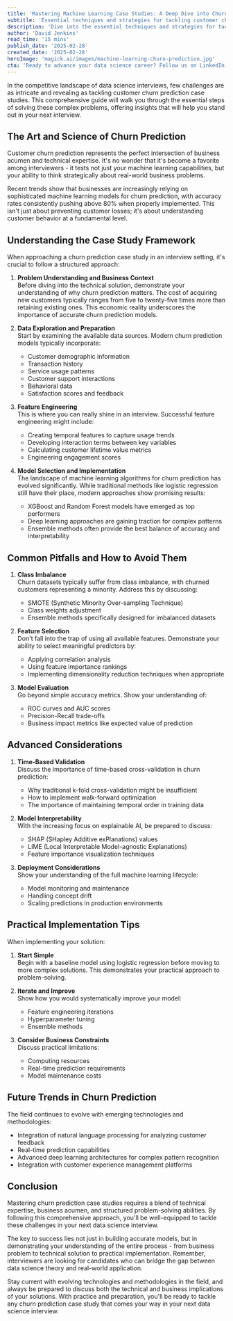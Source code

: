 ```yaml
---
title: 'Mastering Machine Learning Case Studies: A Deep Dive into Churn Prediction for Data Science Interviews'
subtitle: 'Essential techniques and strategies for tackling customer churn prediction in data science interviews'
description: 'Dive into the essential techniques and strategies for tackling customer churn prediction case studies in data science interviews. Learn about feature engineering, model selection, common pitfalls, and advanced considerations that will help you stand out in your next interview.'
author: 'David Jenkins'
read_time: '15 mins'
publish_date: '2025-02-28'
created_date: '2025-02-28'
heroImage: 'magick.ai/images/machine-learning-churn-prediction.jpg'
cta: 'Ready to advance your data science career? Follow us on LinkedIn for more expert insights on machine learning, interview preparation, and industry best practices!'
---
```


In the competitive landscape of data science interviews, few challenges are as intricate and revealing as tackling customer churn prediction case studies. This comprehensive guide will walk you through the essential steps of solving these complex problems, offering insights that will help you stand out in your next interview.

## The Art and Science of Churn Prediction

Customer churn prediction represents the perfect intersection of business acumen and technical expertise. It's no wonder that it's become a favorite among interviewers - it tests not just your machine learning capabilities, but your ability to think strategically about real-world business problems.

Recent trends show that businesses are increasingly relying on sophisticated machine learning models for churn prediction, with accuracy rates consistently pushing above 80% when properly implemented. This isn't just about preventing customer losses; it's about understanding customer behavior at a fundamental level.

## Understanding the Case Study Framework

When approaching a churn prediction case study in an interview setting, it's crucial to follow a structured approach:

1. **Problem Understanding and Business Context**  
   Before diving into the technical solution, demonstrate your understanding of why churn prediction matters. The cost of acquiring new customers typically ranges from five to twenty-five times more than retaining existing ones. This economic reality underscores the importance of accurate churn prediction models.

2. **Data Exploration and Preparation**  
   Start by examining the available data sources. Modern churn prediction models typically incorporate:
   - Customer demographic information
   - Transaction history
   - Service usage patterns
   - Customer support interactions
   - Behavioral data
   - Satisfaction scores and feedback

3. **Feature Engineering**  
   This is where you can really shine in an interview. Successful feature engineering might include:
   - Creating temporal features to capture usage trends
   - Developing interaction terms between key variables
   - Calculating customer lifetime value metrics
   - Engineering engagement scores

4. **Model Selection and Implementation**  
   The landscape of machine learning algorithms for churn prediction has evolved significantly. While traditional methods like logistic regression still have their place, modern approaches show promising results:
   - XGBoost and Random Forest models have emerged as top performers
   - Deep learning approaches are gaining traction for complex patterns
   - Ensemble methods often provide the best balance of accuracy and interpretability

## Common Pitfalls and How to Avoid Them

1. **Class Imbalance**  
   Churn datasets typically suffer from class imbalance, with churned customers representing a minority. Address this by discussing:
   - SMOTE (Synthetic Minority Over-sampling Technique)
   - Class weights adjustment
   - Ensemble methods specifically designed for imbalanced datasets

2. **Feature Selection**  
   Don't fall into the trap of using all available features. Demonstrate your ability to select meaningful predictors by:
   - Applying correlation analysis
   - Using feature importance rankings
   - Implementing dimensionality reduction techniques when appropriate

3. **Model Evaluation**  
   Go beyond simple accuracy metrics. Show your understanding of:
   - ROC curves and AUC scores
   - Precision-Recall trade-offs
   - Business impact metrics like expected value of prediction

## Advanced Considerations

1. **Time-Based Validation**  
   Discuss the importance of time-based cross-validation in churn prediction:
   - Why traditional k-fold cross-validation might be insufficient
   - How to implement walk-forward optimization
   - The importance of maintaining temporal order in training data

2. **Model Interpretability**  
   With the increasing focus on explainable AI, be prepared to discuss:
   - SHAP (SHapley Additive exPlanations) values
   - LIME (Local Interpretable Model-agnostic Explanations)
   - Feature importance visualization techniques

3. **Deployment Considerations**  
   Show your understanding of the full machine learning lifecycle:
   - Model monitoring and maintenance
   - Handling concept drift
   - Scaling predictions in production environments

## Practical Implementation Tips

When implementing your solution:

1. **Start Simple**  
   Begin with a baseline model using logistic regression before moving to more complex solutions. This demonstrates your practical approach to problem-solving.

2. **Iterate and Improve**  
   Show how you would systematically improve your model:
   - Feature engineering iterations
   - Hyperparameter tuning
   - Ensemble methods

3. **Consider Business Constraints**  
   Discuss practical limitations:
   - Computing resources
   - Real-time prediction requirements
   - Model maintenance costs

## Future Trends in Churn Prediction

The field continues to evolve with emerging technologies and methodologies:
- Integration of natural language processing for analyzing customer feedback
- Real-time prediction capabilities
- Advanced deep learning architectures for complex pattern recognition
- Integration with customer experience management platforms

## Conclusion

Mastering churn prediction case studies requires a blend of technical expertise, business acumen, and structured problem-solving abilities. By following this comprehensive approach, you'll be well-equipped to tackle these challenges in your next data science interview.

The key to success lies not just in building accurate models, but in demonstrating your understanding of the entire process - from business problem to technical solution to practical implementation. Remember, interviewers are looking for candidates who can bridge the gap between data science theory and real-world application.

Stay current with evolving technologies and methodologies in the field, and always be prepared to discuss both the technical and business implications of your solutions. With practice and preparation, you'll be ready to tackle any churn prediction case study that comes your way in your next data science interview.
